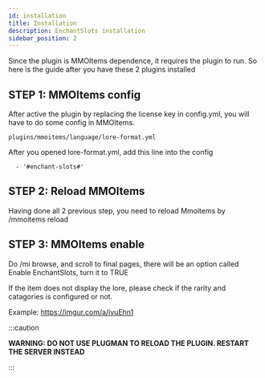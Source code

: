 ```yaml
---
id: installation
title: Installation
description: EnchantSlots installation
sidebar_position: 2
---
```

Since the plugin is MMOItems dependence, it requires the plugin to run. So here is the guide after you have these 2 plugins installed

## STEP 1: MMOItems config

After active the plugin by replacing the license key in config.yml, you will have to do some config in MMOItems.

```
plugins/mmoitems/language/lore-format.yml
```

After you opened lore-format.yml, add this line into the config
```
  - '#enchant-slots#'
```

## STEP 2: Reload MMOItems

Having done all 2 previous step, you need to reload Mmoitems by /mmoitems reload

## STEP 3: MMOItems enable

Do /mi browse, and scroll to final pages, there will be an option called Enable EnchantSlots, turn it to TRUE 

If the item does not display the lore, please check if the rarity and catagories is configured or not.

Example: https://imgur.com/a/ivuEhn1

:::caution

**WARNING: DO NOT USE PLUGMAN TO RELOAD THE PLUGIN. RESTART THE SERVER INSTEAD**

:::